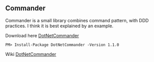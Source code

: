 ## Commander

Commander is a small library combines command pattern, with DDD practices. I think it is best explained by an example.

Download here [DotNetCommander](https://www.nuget.org/packages/DotNetCommander/)

```
PM> Install-Package DotNetCommander -Version 1.1.0
```


Wiki [DotNetCommander](https://github.com/ayayalar/Commander/wiki/Introduction)